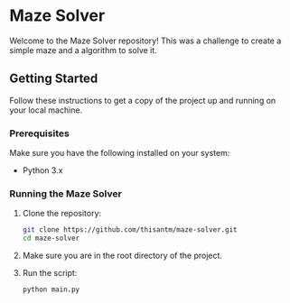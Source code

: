# Maze Solver

Welcome to the Maze Solver repository! This was a challenge to create a simple maze and a algorithm to solve it.

## Getting Started

Follow these instructions to get a copy of the project up and running on your local machine.

### Prerequisites

Make sure you have the following installed on your system:

- Python 3.x

### Running the Maze Solver

1. Clone the repository:
    ```sh
    git clone https://github.com/thisantm/maze-solver.git
    cd maze-solver
    ```
    
2. Make sure you are in the root directory of the project.

3. Run the script:
    ```sh
    python main.py
    ```
